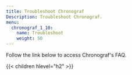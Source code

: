 ```yaml
---
title: Troubleshoot Chronograf
Description: Troubleshoot Chronograf.
menu:
  chronograf_1_10:
    name: Troubleshoot
    weight: 50
---
```


Follow the link below to access Chronograf's FAQ.

{{< children hlevel="h2" >}}
